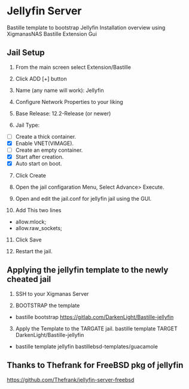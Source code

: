 # Jellyfin Server
Bastille template to bootstrap Jellyfin
Installation overview using XigmanasNAS Bastille Extension Gui

## Jail Setup
1. From the main screen select Extension/Bastille

2. Click ADD [+] button

3. Name (any name will work): Jellyfin

4. Configure Network Properties to your liking

5. Base Release: 12.2-Release (or newer)

6. Jail Type: 
- [ ] Create a thick container.
- [x] Enable VNET(VIMAGE).
- [ ] Create an empty container.
- [x] Start after creation.
- [x] Auto start on boot.

7. Click Create

8. Open the jail configaration Menu, Select Advance> Execute.

9. Open and edit the jail.conf for jellyfin jail using the GUI.

10. Add This two lines
- allow.mlock;
- allow.raw_sockets;

11. Click Save

12. Restart the jail.


## Applying the jellyfin template to the newly cheated jail

1. SSH to your Xigmanas Server

2. BOOTSTRAP the template
- bastille bootstrap https://gitlab.com/DarkenLight/Bastille-jellyfin

3. Apply the Template to the TARGATE jail. bastille template TARGET DarkenLight/Bastille-jellyfin
- bastille template jellyfin bastillebsd-templates/guacamole


## Thanks to Thefrank for FreeBSD pkg of jellyfin
https://github.com/Thefrank/jellyfin-server-freebsd
